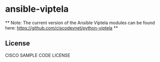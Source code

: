 # ansible-viptela

** Note: The current version of the Ansible Viptela modules can be found here: https://github.com/ciscodevnet/python-viptela **

## License

CISCO SAMPLE CODE LICENSE
